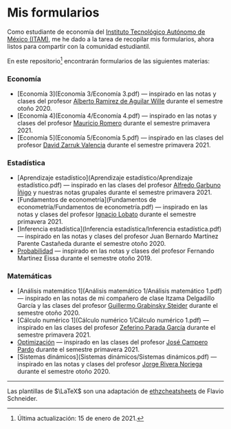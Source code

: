 # Mis formularios

Como estudiante de economía del [Instituto Tecnológico Autónomo de México (ITAM)](https://www.itam.mx/), me he dado a la tarea de recopilar mis formularios, ahora listos para compartir con la comunidad estudiantil.

En este repositorio[^1] encontrarán formularios de las siguientes materias:

### Economía

* [Economía 3](Economía 3/Economía 3.pdf) — inspirado en las notas y clases del profesor [Alberto Ramirez de Aguilar Wille](https://economics.sas.upenn.edu/people/alberto-ramirez-de-aguilar-wille) durante el semestre otoño 2020.
* [Economía 4](Economía 4/Economía 4.pdf) — inspirado en las notas y clases del profesor [Mauricio Romero](https://mauricio-romero.com/) durante el semestre primavera 2021.
* [Economía 5](Economía 5/Economía 5.pdf) — inspirado en las clases del profesor [David Zarruk Valencia](http://www.davidzarruk.com/) durante el semestre primavera 2021.

### Estadística

* [Aprendizaje estadístico](Aprendizaje estadístico/Aprendizaje estadístico.pdf) — inspirado en las clases del profesor [Alfredo Garbuno Íñigo](https://agarbuno.github.io/) y nuestras notas grupales durante el semestre primavera 2021.
* [Fundamentos de econometría](Fundamentos de econometría/Fundamentos de econometría.pdf) — inspirado en las notas y clases del profesor [Ignacio Lobato](https://sites.google.com/site/ignacionlobato/) durante el semestre primavera 2021.
* [Inferencia estadística](Inferencia estadística/Inferencia estadística.pdf) — inspirado en las notas y clases del profesor Juan Bernardo Martínez Parente Castañeda durante el semestre otoño 2020.
* [Probabilidad](Probabilidad/Probabilidad.pdf) — inspirado en las notas y clases del profesor Fernando Martinez Eissa durante el semestre otoño 2019.

### Matemáticas

* [Análisis matemático 1](Análisis matemático 1/Análisis matemático 1.pdf) — inspirado en las notas de mi compañero de clase Itzama Delgadillo García y las clases del profesor [Guillermo Grabinsky Steider](https://facultad.itam.mx/facultad/10218-guillermo-grabinsky-steider) durante el semestre otoño 2020.
* [Cálculo numérico 1](Cálculo numérico 1/Cálculo numérico 1.pdf) — inspirado en las clases del profesor [Zeferino Parada García](https://facultad.itam.mx/facultad/10933-zeferino-parada-garcia) durante el semestre primavera 2021.
* [Optimización](Optimización/Optimización.pdf) — inspirado en las clases del profesor [José Campero Pardo](https://facultad.itam.mx/es/facultad/3744-jose-campero-pardo) durante el semestre primavera 2021.
* [Sistemas dinámicos](Sistemas dinámicos/Sistemas dinámicos.pdf) — inspirado en las notas y clases del profesor [Jorge Rivera Noriega](https://facultad.itam.mx/facultad/175296-jorge-rivera-noriega) durante el semestre otoño 2020.

------

Las plantillas de $\LaTeX$  son una adaptación de [ethzcheatsheets](https://github.com/flavioschneider/ethzcheatsheets) de Flavio Schneider.

[^1]: Última actualización: 15 de enero de 2021.